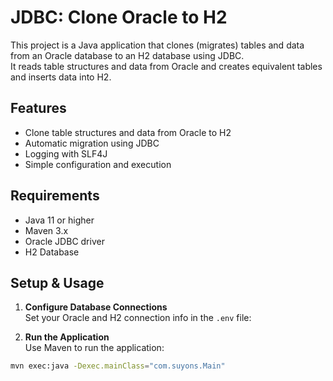 # JDBC: Clone Oracle to H2

This project is a Java application that clones (migrates) tables and data from an Oracle database to an H2 database using JDBC.  
It reads table structures and data from Oracle and creates equivalent tables and inserts data into H2.

## Features

- Clone table structures and data from Oracle to H2
- Automatic migration using JDBC
- Logging with SLF4J
- Simple configuration and execution

## Requirements

- Java 11 or higher
- Maven 3.x
- Oracle JDBC driver
- H2 Database

## Setup & Usage

1. **Configure Database Connections**  
   Set your Oracle and H2 connection info in the `.env` file:

2. **Run the Application**  
   Use Maven to run the application:

```bash
mvn exec:java -Dexec.mainClass="com.suyons.Main"
```
